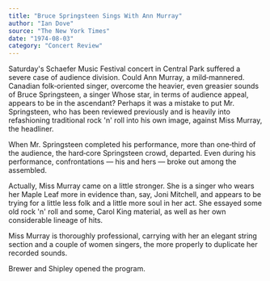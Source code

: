 ```yaml
---
title: "Bruce Springsteen Sings With Ann Murray"
author: "Ian Dove"
source: "The New York Times"
date: "1974-08-03"
category: "Concert Review"
---
```


Saturday's Schaefer Music Festival concert in Central Park suffered a severe case of audience division. Could Ann Murray, a mild‐mannered. Canadian folk‐oriented singer, overcome the heavier, even greasier sounds of Bruce Springsteen, a singer Whose star, in terms of audience appeal, appears to be in the ascendant? Perhaps it was a mistake to put Mr. Springsteen, who has been reviewed previously and is heavily into refashioning traditional rock 'n' roll into his own image, against Miss Murray, the headliner.

When Mr. Springsteen completed his performance, more than one‐third of the audience, the hard‐core Springsteen crowd, departed. Even during his performance, confrontations — his and hers — broke out among the assembled.

Actually, Miss Murray came on a little stronger. She is a singer who wears her Maple Leaf more in evidence than, say, Joni Mitchell, and appears to be trying for a little less folk and a little more soul in her act. She essayed some old rock 'n' roll and some, Carol King material, as well as her own considerable lineage of hits.

Miss Murray is thoroughly professional, carrying with her an elegant string section and a couple of women singers, the more properly to duplicate her recorded sounds.

Brewer and Shipley opened the program.

